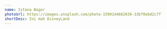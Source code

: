 ```yaml
---
name: Istana Bogor
photoUrl: https://images.unsplash.com/photo-1590144662036-33bf0ebd2c7f?ixid=MXwxMjA3fDB8MHxwaG90by1wYWdlfHx8fGVufDB8fHw%3D&ixlib=rb-1.2.1&auto=format&fit=crop&w=967&q=80
shortDesc: Ini mah DisneyLand
---
```

